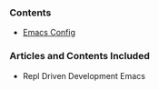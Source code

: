 
### Contents 
-  [Emacs Config](./emacs.md) 

### Articles and Contents Included 
- Repl Driven Development Emacs []()
